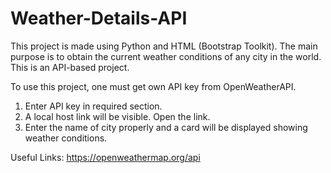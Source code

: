 # Weather-Details-API
This project is made using Python and HTML (Bootstrap Toolkit). 
The main purpose is to obtain the current weather conditions of any city in the world. This is an API-based project.

To use this project, one must get own API key from OpenWeatherAPI.
1) Enter API key in required section.
2) A local host link will be visible. Open the link. 
3) Enter the name of city properly and a card will be displayed showing weather conditions.

Useful Links:
https://openweathermap.org/api
